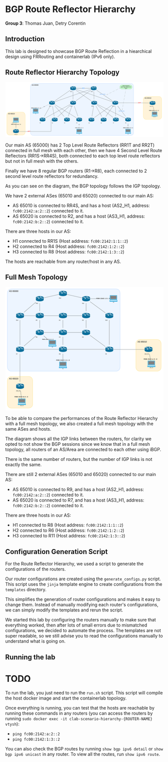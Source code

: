 # BGP Route Reflector Hierarchy

**Group 3**: Thomas Juan, Detry Corentin

## Introduction

This lab is designed to showcase BGP Route Reflection in a hiearchical design using FRRouting and containerlab (IPv6 only).

## Route Reflector Hierarchy Topology

![Diagram of Route Reflector Hierarchy](./diagram_rr_hierarchy_2.png)

Our main AS (65000) has 2 Top Level Route Reflectors (RR1T and RR2T) connected in full mesh with each other, then we have 4 Second Level Route Reflectors (RR1S->RR4S), both connected to each top level route reflectors but not in full mesh with the others.

Finally we have 8 regular BGP routers (R1->R8), each connected to 2 second level route reflectors for redundancy.

As you can see on the diagram, the BGP topology follows the IGP topology.

We have 2 external ASes (65010 and 65020) connected to our main AS:
- AS 65010 is connected to RR4S, and has a host (AS2_H1, address: `fc00:2142:a:2::2`) connected to it.
- AS 65020 is connected to R2, and has a host (AS3_H1, address: `fc00:2142:b:2::2`) connected to it.

There are three hosts in our AS:
- H1 connected to RR1S (Host address: `fc00:2142:1:1::2`)
- H2 connected to R4 (Host address: `fc00:2142:1:2::2`)
- H3 connected to R8 (Host address: `fc00:2142:1:3::2`)

The hosts are reachable from any router/host in any AS.

## Full Mesh Topology
![Diagram of Full Mesh Topology](./diagram_full_mesh.png)

To be able to compare the performances of the Route Reflector Hierarchy with a full mesh topology, we also created a full mesh topology with the same ASes and hosts.

The diagram shows all the IGP links between the routers, for clarity we opted to not show the BGP sessions since we know that in a full mesh topology, all routers of an AS/Area are connected to each other using iBGP.

There is the same number of routers, but the number of IGP links is not exactly the same.

There are still 2 external ASes (65010 and 65020) connected to our main AS:
- AS 65010 is connected to R9, and has a host (AS2_H1, address: `fc00:2142:a:2::2`) connected to it.
- AS 65020 is connected to R7, and has a host (AS3_H1, address: `fc00:2142:b:2::2`) connected to it.

There are three hosts in our AS:
- H1 connected to R8 (Host address: `fc00:2142:1:1::2`)
- H2 connected to R6 (Host address: `fc00:2142:1:2::2`)
- H3 connected to R11 (Host address: `fc00:2142:1:3::2`)

## Configuration Generation Script
For the Route Reflector Hierarchy, we used a script to generate the configurations of the routers.

Our router configurations are created using the `generate_configs.py` script. This script uses the `jinja` template engine to create configurations from the `templates` directory.

This simplifies the generation of router configurations and makes it easy to change them. Instead of manually modifying each router's configurations, we can simply modify the templates and rerun the script.

We started this lab by configuring the routers manually to make sure that everything worked, then after lots of small errors due to mismatched configurations, we decided to automate the process.
The templates are not super readable, so we still advise you to read the configurations manually to understand what is going on.

## Running the lab
# TODO
To run the lab, you just need to run the `run.sh` script. This script will compile the host docker image and start the containerlab topology.

Once everything is running, you can test that the hosts are reachable by running these commands in any routers (you can access the routers by running `sudo docker exec -it clab-scenario-hierarchy-{ROUTER-NAME} vtysh`):
- `ping fc00:2142:a:2::2`
- `ping fc00:2142:1:3::2`

You can also check the BGP routes by running `show bgp ipv6 detail` or `show bgp ipv6 unicast` in any router.
To view all the routes, run `show ipv6 route`.
